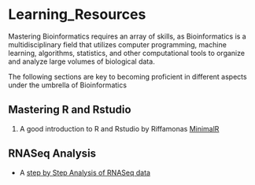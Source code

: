 # Learning_Resources  
Mastering Bioinformatics requires an array of skills, as Bioinformatics is a multidisciplinary field that utilizes computer programming, machine learning,  algorithms, statistics, and other computational tools to organize and analyze large volumes of biological data.  


The following sections are key to becoming proficient in different aspects under the umbrella of Bioinformatics  

## Mastering R and Rstudio  
1. A good introduction to R and Rstudio by Riffamonas [MinimalR](https://riffomonas.org/minimalR/)


## RNASeq Analysis
- A [step by Step Analysis of RNASeq data](https://github.com/CebolaLab/RNA-seq) 
